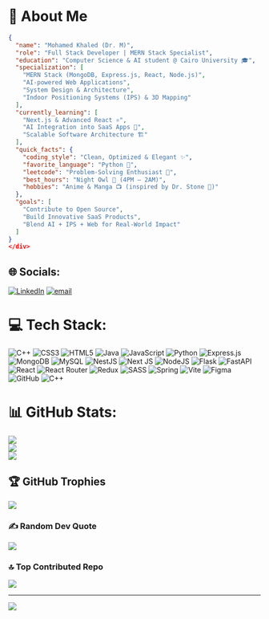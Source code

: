 <div >

# 💫 About Me  

```json
{
  "name": "Mohamed Khaled (Dr. M)",
  "role": "Full Stack Developer | MERN Stack Specialist",
  "education": "Computer Science & AI student @ Cairo University 🎓",
  "specialization": [
    "MERN Stack (MongoDB, Express.js, React, Node.js)",
    "AI-powered Web Applications",
    "System Design & Architecture",
    "Indoor Positioning Systems (IPS) & 3D Mapping"
  ],
  "currently_learning": [
    "Next.js & Advanced React ⚛️",
    "AI Integration into SaaS Apps 🤖",
    "Scalable Software Architecture 🏗️"
  ],
  "quick_facts": {
    "coding_style": "Clean, Optimized & Elegant ✨",
    "favorite_language": "Python 🐍",
    "leetcode": "Problem-Solving Enthusiast 🧩",
    "best_hours": "Night Owl 🌙 (4PM – 2AM)",
    "hobbies": "Anime & Manga 📺 (inspired by Dr. Stone 🧪)"
  },
  "goals": [
    "Contribute to Open Source",
    "Build Innovative SaaS Products",
    "Blend AI + IPS + Web for Real-World Impact"
  ]
}
</div>
```



## 🌐 Socials:
[![LinkedIn](https://img.shields.io/badge/LinkedIn-%230077B5.svg?logo=linkedin&logoColor=white)](https://linkedin.com/in/mohamed-khaled-bayoumi) [![email](https://img.shields.io/badge/Email-D14836?logo=gmail&logoColor=white)](mailto:mokhaled2004@gmail.com) 

# 💻 Tech Stack:
![C++](https://img.shields.io/badge/c++-%2300599C.svg?style=for-the-badge&logo=c%2B%2B&logoColor=white) ![CSS3](https://img.shields.io/badge/css3-%231572B6.svg?style=for-the-badge&logo=css3&logoColor=white) ![HTML5](https://img.shields.io/badge/html5-%23E34F26.svg?style=for-the-badge&logo=html5&logoColor=white) ![Java](https://img.shields.io/badge/java-%23ED8B00.svg?style=for-the-badge&logo=openjdk&logoColor=white) ![JavaScript](https://img.shields.io/badge/javascript-%23323330.svg?style=for-the-badge&logo=javascript&logoColor=%23F7DF1E) ![Python](https://img.shields.io/badge/python-3670A0?style=for-the-badge&logo=python&logoColor=ffdd54) ![Express.js](https://img.shields.io/badge/express.js-%23404d59.svg?style=for-the-badge&logo=express&logoColor=%2361DAFB) ![MongoDB](https://img.shields.io/badge/MongoDB-%234ea94b.svg?style=for-the-badge&logo=mongodb&logoColor=white) ![MySQL](https://img.shields.io/badge/mysql-4479A1.svg?style=for-the-badge&logo=mysql&logoColor=white) ![NestJS](https://img.shields.io/badge/nestjs-%23E0234E.svg?style=for-the-badge&logo=nestjs&logoColor=white) ![Next JS](https://img.shields.io/badge/Next-black?style=for-the-badge&logo=next.js&logoColor=white) ![NodeJS](https://img.shields.io/badge/node.js-6DA55F?style=for-the-badge&logo=node.js&logoColor=white) ![Flask](https://img.shields.io/badge/flask-%23000.svg?style=for-the-badge&logo=flask&logoColor=white) ![FastAPI](https://img.shields.io/badge/FastAPI-005571?style=for-the-badge&logo=fastapi) ![React](https://img.shields.io/badge/react-%2320232a.svg?style=for-the-badge&logo=react&logoColor=%2361DAFB) ![React Router](https://img.shields.io/badge/React_Router-CA4245?style=for-the-badge&logo=react-router&logoColor=white) ![Redux](https://img.shields.io/badge/redux-%23593d88.svg?style=for-the-badge&logo=redux&logoColor=white) ![SASS](https://img.shields.io/badge/SASS-hotpink.svg?style=for-the-badge&logo=SASS&logoColor=white) ![Spring](https://img.shields.io/badge/spring-%236DB33F.svg?style=for-the-badge&logo=spring&logoColor=white) ![Vite](https://img.shields.io/badge/vite-%23646CFF.svg?style=for-the-badge&logo=vite&logoColor=white) ![Figma](https://img.shields.io/badge/figma-%23F24E1E.svg?style=for-the-badge&logo=figma&logoColor=white) ![GitHub](https://img.shields.io/badge/github-%23121011.svg?style=for-the-badge&logo=github&logoColor=white) ![C++](https://img.shields.io/badge/c++-%2300599C.svg?style=for-the-badge&logo=c%2B%2B&logoColor=white)
# 📊 GitHub Stats:
![](https://github-readme-stats.vercel.app/api?username=Mokhaled2004&theme=rose&hide_border=false&include_all_commits=true&count_private=true)<br/>
![](https://nirzak-streak-stats.vercel.app/?user=Mokhaled2004&theme=rose&hide_border=false)<br/>
![](https://github-readme-stats.vercel.app/api/top-langs/?username=Mokhaled2004&theme=rose&hide_border=false&include_all_commits=true&count_private=true&layout=compact)

## 🏆 GitHub Trophies
![](https://github-profile-trophy.vercel.app/?username=Mokhaled2004&theme=rose&no-frame=false&no-bg=false&margin-w=4)

### ✍️ Random Dev Quote
![](https://quotes-github-readme.vercel.app/api?type=horizontal&theme=light)

### 🔝 Top Contributed Repo
![](https://github-contributor-stats.vercel.app/api?username=Mokhaled2004&limit=5&theme=rose&combine_all_yearly_contributions=true)

---
[![](https://visitcount.itsvg.in/api?id=Mokhaled2004&icon=0&color=0)](https://visitcount.itsvg.in)

<!-- Proudly created with GPRM ( https://gprm.itsvg.in ) -->
